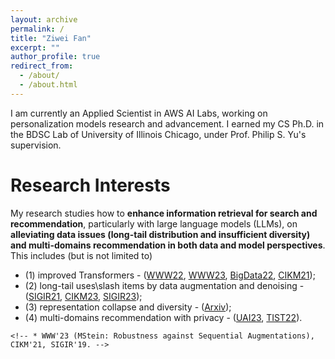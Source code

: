 ```yaml
---
layout: archive
permalink: /
title: "Ziwei Fan"
excerpt: ""
author_profile: true
redirect_from: 
  - /about/
  - /about.html
---
```



<!-- # About Me -->
I am currently an Applied Scientist in AWS AI Labs, working on personalization models research and advancement.
I earned my CS Ph.D. in the BDSC Lab of University of Illinois Chicago, under Prof. Philip S. Yu's supervision. 
<!-- <span style="color:red">Actively looking for full-time positions of Applied/Research Scientist, Machine Learning Engineer in recommender systems.</span> -->

# Research Interests
My research studies how to **enhance information retrieval for search and recommendation**, particularly with large language models (LLMs), on **alleviating data issues (long-tail distribution and insufficient diversity) and multi-domains recommendation in both data and model perspectives**. This includes (but is not limited to) 
* (1) improved Transformers - ([WWW22](https://arxiv.org/pdf/2201.06035.pdf), 
[WWW23](https://arxiv.org/pdf/2301.12197.pdf), 
[BigData22](https://arxiv.org/pdf/2210.13572.pdf), 
[CIKM21](https://arxiv.org/pdf/2106.06165.pdf)); 
* (2) long-tail uses\slash items by data augmentation and denoising - ([SIGIR21](https://arxiv.org/pdf/2105.00522.pdf), 
[CIKM23](https://arxiv.org/pdf/2305.07633.pdf), 
[SIGIR23](https://arxiv.org/pdf/2304.03344.pdf)); 
* (3) representation collapse and diversity - ([Arxiv](https://arxiv.org/pdf/2306.11986.pdf));
* (4) multi-domains recommendation with privacy - ([UAI23](https://arxiv.org/pdf/2306.03191.pdf), 
[TIST22](https://dl.acm.org/doi/full/10.1145/3501815)).
<!-- * Data-Centric AI (Learn (Distill) New Data for Addressing Data Issues) -->
<!-- 	* Data Sparsity Issue in Sequential Recommendation
		* BigData'22 (MT4SR: Multi-relation Item-Item Similarities), WWW'22 (STOSA: Collaborative Transitivity), CIKM'21 (DT4SR: Uncertain Sequential Behaviors), and SIGIR'21 (ASReP: Reversely Sequence Enhancement). -->
<!-- * Domain Adaptation (Federated Learning, Knowledge Transfer, and Continual Learning) -->
<!-- * Recommender Systems (Sequential, Graph, and Knowledge-based Recommendations) -->
	<!-- * WWW'23 (MStein: Robustness against Sequential Augmentations), CIKM'21, SIGIR'19. -->


<!-- # News
* Sep 2023: Serve as Program Committee for SDM 2024.
* Aug 2023: Serve as Reviewer for TheWebConference 2024.
* Aug 2023: Serve as Reviewer for LoG conference 2023.
* July 2023: Serve as Program Committee of AAAI 2024.
* July 2023: Our Paper "Graph Collaborative Signals Denoising and Augmentation for Recommendation" is awarded the <span style="color:red">Best Short Paper Award (Honorable Mention)!</span>
* May 22nd, 2023: Joined AWS AI Personalize as a full-time Applied Scientist.
* May 8th, 2023: From now on, I am Dr. Fan!
* May 8th, 2023: Paper "Personalized Federated Domain Adaptation for Item-to-Item Recommendation" is accepted by UAI'23.
* April 2023: Paper "Graph Collaborative Signals Denoising and Augmentation for Recommendation" is accepted by SIGIR'23.
* Jan 2023: Paper "Mutual Wasserstein Discrepancy Minimization for Sequential Recommendation" is accepted by WWW'23.
* Nov 2022: Officially Ph.D. Candidate after my preliminary examination!
* Nov 2022: Paper "Sequential Recommendation with Auxiliary Item Relationships via Multi-Relational Transformer" is accepted by BigData'22.
* May 2022: Joined Salesforce Research as Research Intern.
* Feb 2022: Joined AWS AI Personalize as Applied Scientist Intern.
* Jan 2022: Paper Sequential Recommendation via Stochastic Self-Attention is accepted by WWW'22.
* Aug 2021: 3 Paper accepted by CIKM'21, with one nominated as Best Short Paper.
* May 2021: Joined Spotify Research as Research Intern. -->

